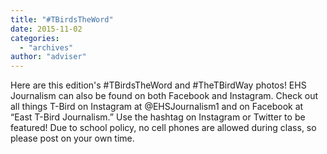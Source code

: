 ```yaml
---
title: "#TBirdsTheWord"
date: 2015-11-02
categories: 
  - "archives"
author: "adviser"
---
```


Here are this edition's #TBirdsTheWord and #TheTBirdWay photos! EHS Journalism can also be found on both Facebook and Instagram. Check out all things T-Bird on Instagram at @EHSJournalism1 and on Facebook at “East T-Bird Journalism.” Use the hashtag on Instagram or Twitter to be featured! Due to school policy, no cell phones are allowed during class, so please post on your own time.
